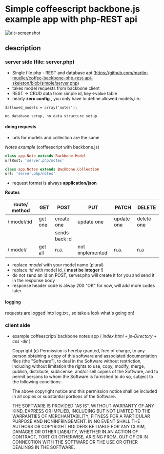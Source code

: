 # Simple coffeescript backbone.js example app with php-REST api

![alt=screenshot](http://decentweb.de/assets/images/cardBoard.png)
## description

### server side (file: server.php)

* Single file php - REST and database api (https://github.com/martin-mueller/coffee-backbone-php-rest-api-skeleton/blob/simple/server.php)
* takes model requests from backbone client
* REST -> CRUD data	from simple id, key->value table
* nearly **zero config** , you only have to define allowed models,i.e.:

```$allowed_models = array('notes');```

	no database setup, no data structure setup

#### doing requests

* urls for models and collection are the same

_Notes example_  (coffeescript with backbone.js)

````coffeescript
class app.Note extends Backbone.Model
urlRoot: 'server.php/notes'
````

````coffeescript
class app.Notes extends Backbone.Collection
url: 'server.php/notes'
````

* request format is always **application/json**

**Routes**

route/ method	|   GET    | POST          |   PUT    |   PATCH    |   DELETE
----------------|----------|---------------|----------|------------|------
/:model/:id     | get one  |  create one   |update one| update one| delete one
                |          |  sends back id|          |           |
/:model/        | get all  | n.a.          |not implemented| n.a.| n.a
            
* replace _:model_ with your model name (plural)
* replace _:id_ with model id, ( **must be integer** !)
* do not send an id on POST, server.php will create it for you and send it in the response body
* response header code is alway 200 "OK" for now, will add more codes later

#### logging

requests are logged into log.txt , so take a look what's going on!



### client side

* example coffeescript/ backbone notes app ( _index.html + js-Directory + css -dir_ )




	Copyright (c) <year> <copyright holders>
	Permission is hereby granted, free of charge, to any person obtaining a copy of this software and associated documentation files (the "Software"), to deal in the Software without restriction, including without limitation the rights to use, copy, modify, merge, publish, distribute, sublicense, and/or sell copies of the Software, and to permit persons to whom the Software is furnished to do so, subject to the following conditions:

	The above copyright notice and this permission notice shall be included in all copies or substantial portions of the Software.

	THE SOFTWARE IS PROVIDED "AS IS", WITHOUT WARRANTY OF ANY KIND, EXPRESS OR IMPLIED, INCLUDING BUT NOT LIMITED TO THE WARRANTIES OF MERCHANTABILITY, FITNESS FOR A PARTICULAR PURPOSE AND NONINFRINGEMENT. IN NO EVENT SHALL THE AUTHORS OR COPYRIGHT HOLDERS BE LIABLE FOR ANY CLAIM, DAMAGES OR OTHER LIABILITY, WHETHER IN AN ACTION OF CONTRACT, TORT OR OTHERWISE, ARISING FROM, OUT OF OR IN CONNECTION WITH THE SOFTWARE OR THE USE OR OTHER DEALINGS IN THE SOFTWARE.